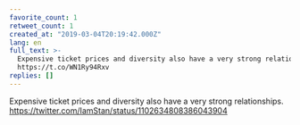 ```yaml
---
favorite_count: 1
retweet_count: 1
created_at: "2019-03-04T20:19:42.000Z"
lang: en
full_text: >-
  Expensive ticket prices and diversity also have a very strong relationships.
  https://t.co/WN1Ry94Rxv
replies: []
---
```


Expensive ticket prices and diversity also have a very strong relationships.
<https://twitter.com/IamStan/status/1102634808386043904>
